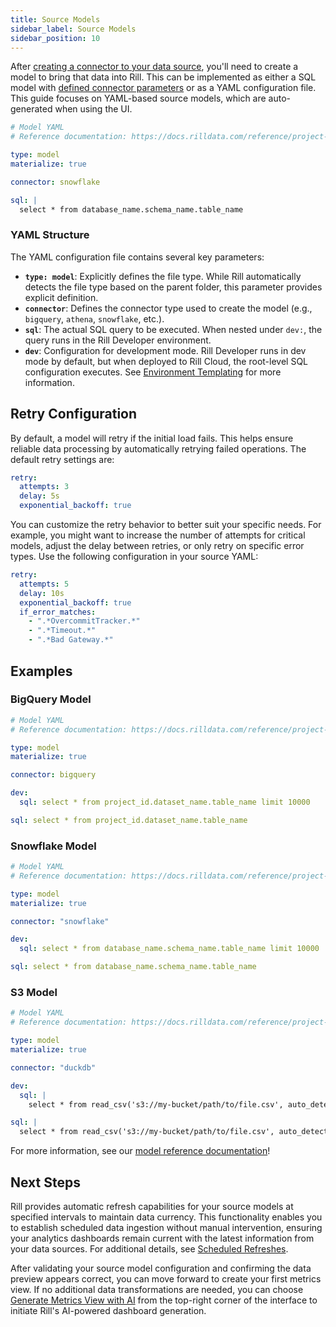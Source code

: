 ```yaml
---
title: Source Models
sidebar_label: Source Models
sidebar_position: 10
---
```


After [creating a connector to your data source](/connect/data-source), you'll need to create a model to bring that data into Rill. This can be implemented as either a SQL model with [defined connector parameters](/build/models/sql-models#specifying-the-data-source-connector) or as a YAML configuration file. This guide focuses on YAML-based source models, which are auto-generated when using the UI.

```yaml
# Model YAML
# Reference documentation: https://docs.rilldata.com/reference/project-files/models

type: model
materialize: true

connector: snowflake

sql: |
  select * from database_name.schema_name.table_name
```

### YAML Structure

The YAML configuration file contains several key parameters:

- **`type: model`**: Explicitly defines the file type. While Rill automatically detects the file type based on the parent folder, this parameter provides explicit definition.
- **`connector`**: Defines the connector type used to create the model (e.g., `bigquery`, `athena`, `snowflake`, etc.).
- **`sql`**: The actual SQL query to be executed. When nested under `dev:`, the query runs in the Rill Developer environment.
- **`dev`**: Configuration for development mode. Rill Developer runs in dev mode by default, but when deployed to Rill Cloud, the root-level SQL configuration executes. See [Environment Templating](/build/models/templating) for more information.


## Retry Configuration

By default, a model will retry if the initial load fails. This helps ensure reliable data processing by automatically retrying failed operations. The default retry settings are:

```yaml
retry:
  attempts: 3 
  delay: 5s
  exponential_backoff: true
```

You can customize the retry behavior to better suit your specific needs. For example, you might want to increase the number of attempts for critical models, adjust the delay between retries, or only retry on specific error types. Use the following configuration in your source YAML:

```yaml
retry:
  attempts: 5
  delay: 10s
  exponential_backoff: true
  if_error_matches:
    - ".*OvercommitTracker.*"
    - ".*Timeout.*"
    - ".*Bad Gateway.*"
```


## Examples

### BigQuery Model
```yaml
# Model YAML
# Reference documentation: https://docs.rilldata.com/reference/project-files/models

type: model
materialize: true

connector: bigquery

dev:
  sql: select * from project_id.dataset_name.table_name limit 10000

sql: select * from project_id.dataset_name.table_name

```

### Snowflake Model
```yaml
# Model YAML
# Reference documentation: https://docs.rilldata.com/reference/project-files/models

type: model
materialize: true

connector: "snowflake"

dev:
  sql: select * from database_name.schema_name.table_name limit 10000

sql: select * from database_name.schema_name.table_name

```


### S3 Model
```yaml
# Model YAML
# Reference documentation: https://docs.rilldata.com/reference/project-files/models

type: model
materialize: true

connector: "duckdb"

dev:
  sql: |
    select * from read_csv('s3://my-bucket/path/to/file.csv', auto_detect=true, ignore_errors=1, header=true) limit 10000

sql: |
  select * from read_csv('s3://my-bucket/path/to/file.csv', auto_detect=true, ignore_errors=1, header=true)
```

For more information, see our [model reference documentation](/reference/project-files/models)!

## Next Steps

Rill provides automatic refresh capabilities for your source models at specified intervals to maintain data currency. This functionality enables you to establish scheduled data ingestion without manual intervention, ensuring your analytics dashboards remain current with the latest information from your data sources. For additional details, see [Scheduled Refreshes](/build/models/data-refresh).

After validating your source model configuration and confirming the data preview appears correct, you can move forward to create your first metrics view. If no additional data transformations are needed, you can choose [Generate Metrics View with AI](/build/metrics-view) from the top-right corner of the interface to initiate Rill's AI-powered dashboard generation.